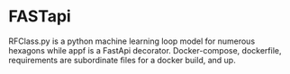 # FASTapi
RFClass.py is a python machine learning loop model for numerous hexagons while appf is a FastApi decorator.
Docker-compose, dockerfile, requirements are subordinate files for a docker build, and up.
